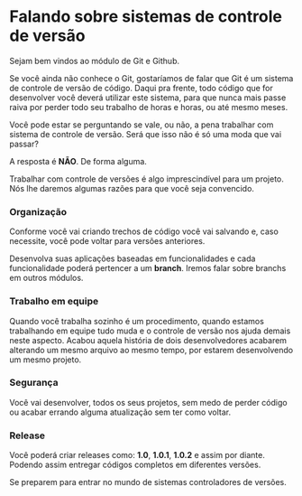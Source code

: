 # Falando sobre sistemas de controle de versão

Sejam bem vindos ao módulo de Git e Github.

Se você ainda não conhece o Git, gostaríamos de falar que Git é um sistema de controle de versão de código. Daqui pra frente, todo código que for desenvolver você deverá utilizar este sistema, para que nunca mais passe raiva por perder todo seu trabalho de horas e horas, ou até mesmo meses.

Você pode estar se perguntando se vale, ou não, a pena trabalhar com sistema de controle de versão. Será que isso não é só uma moda que vai passar?

A resposta é **NÃO**. De forma alguma.

Trabalhar com controle de versões é algo imprescindível para um projeto. Nós lhe daremos algumas razões para que você seja convencido.

### Organização

Conforme você vai criando trechos de código você vai salvando e, caso necessite, você pode voltar para versões anteriores.

Desenvolva suas aplicações baseadas em funcionalidades e cada funcionalidade poderá pertencer a um **branch**. Iremos falar sobre branchs em outros módulos.

### Trabalho em equipe

Quando você trabalha sozinho é um procedimento, quando estamos trabalhando em equipe tudo muda e o controle de versão nos ajuda demais neste aspecto. Acabou aquela história de dois desenvolvedores acabarem alterando um mesmo arquivo ao mesmo tempo, por estarem desenvolvendo um mesmo projeto.

### Segurança

Você vai desenvolver, todos os seus projetos, sem medo de perder código ou acabar errando alguma atualização sem ter como voltar.

### Release

Você poderá criar releases como: **1.0**, **1.0.1**, **1.0.2** e assim por diante. Podendo assim entregar códigos completos em diferentes versões.

Se preparem para entrar no mundo de sistemas controladores de versões.